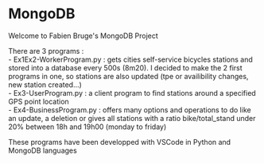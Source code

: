 # MongoDB  
  Welcome to Fabien Bruge's MongoDB Project
  
  There are 3 programs :  
    - Ex1Ex2-WorkerProgram.py : gets cities self-service bicycles stations and stored into a database every 500s (8m20). I decided to make the 2 first programs in one, so stations are also updated (tpe or availibility changes, new station created...)  
    - Ex3-UserProgram.py : a client program to find stations around a specified GPS point location  
    - Ex4-BusinessProgram.py : offers many options and operations to do like an update, a deletion or gives all stations with a ratio bike/total_stand under 20% between 18h and 19h00 (monday to friday)

  These programs have been developped with VSCode in Python and MongoDB languages